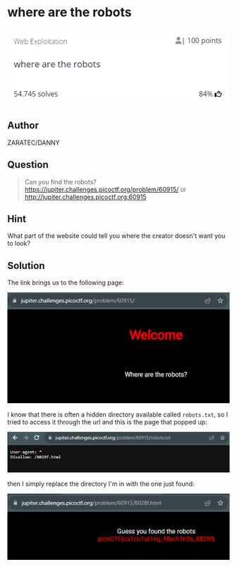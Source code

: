 # where are the robots
![image info](pico.png)

## Author
ZARATEC/DANNY

## Question
> Can you find the robots? https://jupiter.challenges.picoctf.org/problem/60915/ or http://jupiter.challenges.picoctf.org:60915

## Hint
What part of the website could tell you where the creator doesn't want you to look?
   
## Solution
The link brings us to the following page:

![image info](pag1.png)

I know that there is often a hidden directory available called `robots.txt`, so I tried to access it through the url and this is the page that popped up:

![image info](pag2.png)

then I simply replace the directory I'm in with the one just found:

![image info](pag3.png)
